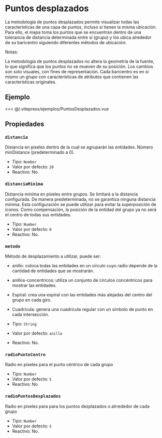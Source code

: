 <script setup>
import PuntosDesplazados from "./../.vitepress/ejemplos/PuntosDesplazados.vue";
</script>

# Puntos desplazados

La metodología de puntos desplazados permite visualizar todas las
características de una capa de puntos, incluso si tienen la misma ubicación.
Para ello, el mapa toma los puntos que se encuentran dentro de una tolerancia de
distancia determinada entre sí (grupo) y los ubica alrededor de su baricentro
siguiendo diferentes métodos de ubicación:

<div class="nota-contenedor">
  <p class="nota-titulo">
    Notas:
  </p>
  <p class="nota">
    La metodología de puntos desplazados no altera la geometría de la fuente, lo que significa que los puntos no se mueven de su posición. Los cambios son solo visuales, con fines de representación. Cada baricentro es en sí mismo un grupo con características de atributos que contienen las características originales.
  </p>
</div>

## Ejemplo

<PuntosDesplazados />

<<< @/.vitepress/ejemplos/PuntosDesplazados.vue

## Propiedades

### `distancia`

Distancia en píxeles dentro de la cual se agruparán las entidades. Número
minDistance (predeterminado a 0).

- Tipo: `Number`
- Valor por defecto: `20`
- Reactivo: No.

### `distanciaMinima`

Distancia mínima en píxeles entre grupos. Se limitará a la distancia
configurada. De manera predeterminada, no se garantiza ninguna distancia mínima.
Esta configuración se puede utilizar para evitar la superposición de íconos.
Como compensación, la posición de la entidad del grupo ya no será el centro de
todas sus entidades.

- Tipo: `Number`
- Valor por defecto: `0`
- Reactivo: No.

### `metodo`

Método de desplazamiento a utilizar, puede ser:

- anillo: coloca todas las entidades en un círculo cuyo radio depende de la
  cantidad de entidades que se mostrarán.
- anillos-concentricos: utiliza un conjunto de círculos concéntricos para
  mostrar las entidades.
- Espiral: crea una espiral con las entidades más alejadas del centro del grupo
  en cada giro.
- Cuadrícula: genera una cuadrícula regular con un símbolo de punto en cada
  intersección.

- Tipo: `String`
- Valor por defecto: `anillo`
- Reactivo: No.

### `radioPuntoCentro`

Radio en píxeles para el punto céntrico de cada grupo

- Tipo: `Number`
- Valor por defecto: `5`
- Reactivo: No.

### `radioPuntosDesplazados`

Radio en píxeles para para los puntos dezplazados o alrrededor de cada grupo

- Tipo: `Number`
- Valor por defecto: `5`
- Reactivo: No.
